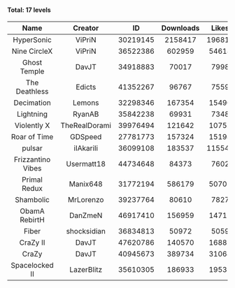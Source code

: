 #### Total: 17 levels

| Name | Creator | ID | Downloads | Likes |
|:---:|:---:|:---:|:---:|:---:|
| HyperSonic | ViPriN | 30219145 | 2158417 | 196812
| Nine CircleX | ViPriN | 36522386 | 602959 | 54618
| Ghost Temple | DavJT | 34918883 | 70017 | 7998
| The Deathless | Edicts | 41352267 | 96767 | 7559
| Decimation | Lemons | 32298346 | 167354 | 15490
| Lightning | RyanAB | 35842238 | 69931 | 7348
| Violently X | TheRealDorami | 39976494 | 121642 | 10753
| Roar of Time | GDSpeed | 27781773 | 157324 | 15198
| pulsar | iIAkariIi | 36099108 | 183537 | 115549
| Frizzantino Vibes | Usermatt18 | 44734648 | 84373 | 7602
| Primal Redux | Manix648 | 31772194 | 586179 | 50701
| Shambolic | MrLorenzo | 39237764 | 80610 | 7827
| ObamA RebirtH | DanZmeN | 46917410 | 156959 | 14711
| Fiber | shocksidian | 36834813 | 50972 | 5059
| CraZy II | DavJT | 47620786 | 140570 | 16882
| CraZy | DavJT | 40945673 | 389734 | 31068
| Spacelocked II | LazerBlitz | 35610305 | 186933 | 19531
